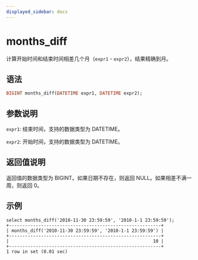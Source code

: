 ```yaml
---
displayed_sidebar: docs
---
```


# months_diff



计算开始时间和结束时间相差几个月（`expr1` - `expr2`），结果精确到月。

## 语法

```Haskell
BIGINT months_diff(DATETIME expr1, DATETIME expr2);
```

## 参数说明

`expr1`: 结束时间，支持的数据类型为 DATETIME。

`expr2`: 开始时间，支持的数据类型为 DATETIME。

## 返回值说明

返回值的数据类型为 BIGINT。如果日期不存在，则返回 NULL。如果相差不满一周，则返回 0。

## 示例

```Plain Text
select months_diff('2010-11-30 23:59:59', '2010-1-1 23:59:59');
+---------------------------------------------------------+
| months_diff('2010-11-30 23:59:59', '2010-1-1 23:59:59') |
+---------------------------------------------------------+
|                                                      10 |
+---------------------------------------------------------+
1 row in set (0.01 sec)
```
